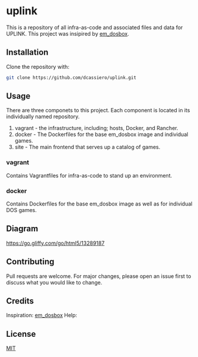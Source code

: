 # uplink
This is a repository of all infra-as-code and associated files and data for UPLINK. This project was insipired by [em_dosbox](https://github.com/dreamlayers/em-dosbox).

## Installation

Clone the repository with:

```bash
git clone https://github.com/dcassiero/uplink.git
```

## Usage
There are three componets to this project. Each component is located in its individually named repository.

1. vagrant - the infrastructure, including; hosts, Docker, and Rancher.
2. docker - The Dockerfiles for the base em_dosbox image and individual games.
3. site - The main frontend that serves up a catalog of games.


### vagrant
Contains Vagrantfiles for infra-as-code to stand up an environment.

### docker
Contains Dockerfiles for the base em_dosbox image as well as for individual DOS games.

## Diagram
https://go.gliffy.com/go/html5/13289187


## Contributing
Pull requests are welcome. For major changes, please open an issue first to discuss what you would like to change.

## Credits
Inspiration: [em_dosbox](https://github.com/dreamlayers/em-dosbox)
Help: 

## License
[MIT](https://choosealicense.com/licenses/mit/)